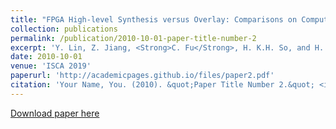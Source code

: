 ```yaml
---
title: "FPGA High-level Synthesis versus Overlay: Comparisons on Computation Kernels"
collection: publications
permalink: /publication/2010-10-01-paper-title-number-2
excerpt: 'Y. Lin, Z. Jiang, <Strong>C. Fu</Strong>, H. K.H. So, and H. Yang'
date: 2010-10-01
venue: 'ISCA 2019'
paperurl: 'http://academicpages.github.io/files/paper2.pdf'
citation: 'Your Name, You. (2010). &quot;Paper Title Number 2.&quot; <i>Journal 1</i>. 1(2).'
---
```

<!-- This paper is about the number 2. The number 3 is left for future work.
 -->
[Download paper here](https://chengfu0118.github.io/files/HEART2016.pdf)

<!-- Recommended citation: Your Name, You. (2010). "Paper Title Number 2." <i>Journal 1</i>. 1(2). -->